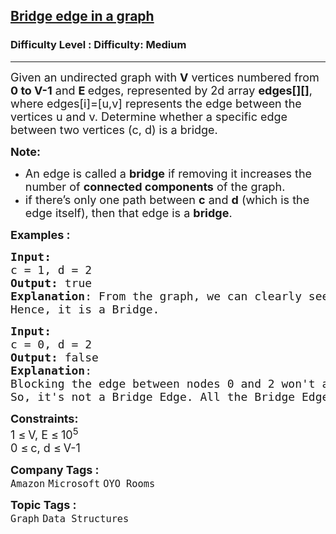 <h2><a href="https://www.geeksforgeeks.org/problems/bridge-edge-in-graph/1?_gl=1*pz75r0*_up*MQ..*_gs*MQ..&gclid=CjwKCAjwktO_BhBrEiwAV70jXqKB_wc9jpSkplb2UPGQxlGAN4AZ_7L4xvaCAJN3qgsLbMSdkRFr2xoCrm8QAvD_BwE">Bridge edge in a graph</a></h2><h3>Difficulty Level : Difficulty: Medium</h3><hr><div class="problems_problem_content__Xm_eO"><p><span style="font-size: 18px;">Given an undirected graph with <strong>V</strong> vertices numbered from <strong>0 to V-1</strong> and <strong>E </strong>edges, represented by 2d array <strong>edges[][]</strong>, where edges[i]=[u,v] represents the edge between the vertices u and v. Determine whether a specific edge between two vertices (c, d) is a bridge.</span></p>
<p><strong><span style="font-size: 18px;">Note:</span></strong></p>
<ul>
<li><span style="font-size: 18px;">An edge is called a&nbsp;<strong>bridge</strong>&nbsp;if removing it increases the number of&nbsp;<strong>connected components</strong>&nbsp;of the graph.</span></li>
<li><span style="font-size: 18px;">if there’s only one path between&nbsp;<strong>c</strong>&nbsp;and&nbsp;<strong>d</strong>&nbsp;(which is the edge itself), then that edge is a&nbsp;<strong>bridge</strong>.</span></li>
</ul>
<p><span style="font-size: 18px;"><strong>Examples :</strong></span></p>
<pre><span style="font-size: 18px;"><strong>Input:</strong></span>
<img src="https://media.geeksforgeeks.org/img-practice/PROD/addEditProblem/700463/Web/Other/5a46c789-a956-4196-a62c-7a1bb9d16db2_1685086697.png" alt="">
<span style="font-size: 18px;">c = 1, d = 2</span>
<span style="font-size: 18px;"><strong>Output: </strong>true
<strong>Explanation</strong>: </span><span style="font-size: 18px;">From the graph, we can clearly see that blocking the edge 1-2 will result in disconnection of the graph.<br>Hence, it is a Bridge.</span>
</pre>
<pre><span style="font-size: 18px;"><strong>Input:</strong></span>
<img src="https://media.geeksforgeeks.org/img-practice/PROD/addEditProblem/700463/Web/Other/d443aa5e-21e9-47dc-a06e-dd99ea03fbc9_1685086698.png" alt="">
<span style="font-size: 18px;">c = 0, d = 2</span>
<span style="font-size: 18px;"><strong>Output: </strong>false
<strong>Explanation</strong>:
</span><img src="https://media.geeksforgeeks.org/img-practice/PROD/addEditProblem/700463/Web/Other/8be4152b-afea-4c19-802c-ba1647da0cf9_1685086698.png" alt="">
<span style="font-size: 18px;">Blocking the edge between nodes 0 and 2 won't affect the connectivity of the graph.
So, it's not a Bridge Edge. All the Bridge Edges in the graph are marked with a blue line in the above image.</span>
</pre>
<p><span style="font-size: 18px;"><strong>Constraints:</strong><br>1 </span> <span style="font-size: 18px;">≤</span> <span style="font-size: 18px;"> V, E </span> <span style="font-size: 18px;">≤</span> <span style="font-size: 18px;"> 10<sup>5</sup><br>0 </span> <span style="font-size: 18px;">≤</span> <span style="font-size: 18px;"> c, d </span> <span style="font-size: 18px;">≤</span> <span style="font-size: 18px;"> V-1</span></p></div><p><span style=font-size:18px><strong>Company Tags : </strong><br><code>Amazon</code>&nbsp;<code>Microsoft</code>&nbsp;<code>OYO Rooms</code>&nbsp;<br><p><span style=font-size:18px><strong>Topic Tags : </strong><br><code>Graph</code>&nbsp;<code>Data Structures</code>&nbsp;